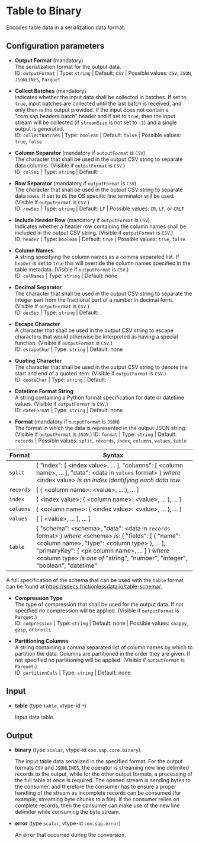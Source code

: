 # Table to Binary

Encodes table data in a serialization data format.

## Configuration parameters

- **Output Format** (mandatory)<br>
  The serialization format for the output data.<br>
  ID: `outputFormat` | Type: `string` | Default: `CSV` | Possible values: `CSV`, `JSON`, `JSONLINES`, `Parquet`

- **Collect Batches** (mandatory)<br>
  Indicates whether the input data shall be collected in batches. If set to `true`, input batches are collected until the last batch is received, and only then is the output provided.
  If the input does not contain a "com.sap.headers.batch" header and if set to `true`, then the input stream will be collected (if `streamSize` is not set to `-1`) and a single output is generated.<br>
  ID: `collectBatches` | Type: `boolean` | Default: `false` | Possible values: `true`, `false`

- **Column Separator** (mandatory if `outputFormat` is `CSV`)<br>
  The character that shall be used in the output CSV string to separate data columns. (Visible if `outputFormat` is `CSV`.)<br>
  ID: `colSep` | Type: `string` | Default: `,`

- **Row Separator** (mandatory if `outputFormat` is `CSV`)<br>
  The character that shall be used in the output CSV string to separate data rows. If set to `OS` the OS specific line terminator will be used. (Visible if `outputFormat` is `CSV`.)<br>
  ID: `rowSep` | Type: `string` | Default: `LF` | Possible values: `CR`, `LF`, or `CRLF`

- **Include Header Row** (mandatory if `outputFormat` is `CSV`)<br>
  Indicates whether a header row containing the column names shall be included in the output CSV string. (Visible if `outputFormat` is `CSV`.)<br>
  ID: `header` | Type: `boolean` | Default: `true` | Possible values: `true`, `false`

- **Column Names**<br>
  A string specifying the column names as a comma separated list. If `header` is set to `true` this will override the column names specified in the table metadata. (Visible if `outputFormat` is `CSV`.)<br>
  ID: `colNames` | Type: `string` | Default: none

- **Decimal Separator**<br>
  The character that shall be used in the output CSV string to separate the integer part from the fractional part of a number in decimal form. (Visible if `outputFormat` is `CSV`.)<br>
  ID: `decSep` | Type: `string` | Default: `.`

- **Escape Character**<br>
  A character that shall be used in the output CSV string to escape characters that would otherwise be interpreted as having a special function. (Visible if `outputFormat` is `CSV`.)<br>
  ID: `escapeChar` | Type: `string` | Default: none

- **Quoting Character**<br>
  The character that shall be used in the output CSV string to denote the start and end of a quoted item. (Visible if `outputFormat` is `CSV`.)<br>
  ID: `quoteChar` | Type: `string` | Default: ``

- **Datetime Format String**<br>
  A string containing a Python format specification for date or datetime values. (Visible if `outputFormat` is `CSV`.)<br>
  ID: `dateFormat` | Type: `string` | Default: none

- **Format** (mandatory if `outputFormat` is `JSON`)<br>
  The format in which the data is represented in the output JSON string. (Visible if `outputFormat` is `JSON`.)
  ID: `format` | Type: `string` | Default: `records` | Possible values: `split`, `records`, `index`, `columns`, `values`, `table`
  
| Format | Syntax |
|--------|--------|
| `split` | { "index": [ \<index value\>, ... ], "columns": [ \<column name\>, ... ], "data": \<data in `values` format\> } _where_ \<index value\> _is an index identifying each data row_ |
| `records` | [ { \<column name\>: \<value\>, ... }, ... ] |
| `index` | { \<index value\>: { \<column name\>: \<value\>, ... }, ... } |
| `columns` | { \<column name\>: { \<index value\>: \<value\>, ... }, ... } |
| `values` | [ [ \<value\>, ... ], ... ] |
| `table` | { "schema": \<schema\>, "data": \<data in `records` format\> } _where_ \<schema\> _is:_ { "fields": [ { "name": \<column name\>, "type": \<column type\> }, ... ], "primaryKey": [ \<pk column name\>, ... ] } _where_ \<column type\> _is one of_ "string", "number", "integer", "boolean", "datetime" |

A full specification of the schema that can be used with the `table` format can be found at https://specs.frictionlessdata.io/table-schema/.

- **Compression Type**<br>
  The type of compression that shall be used for the output data. If not specified no compression will be applied. (Visible if `outputFormat` is `Parquet`.)<br>
  ID: `compression` | Type: `string` | Default: none | Possible values: `snappy`, `gzip`, or `brotli`

- **Partitioning Columns**<br>
  A string containing a comma separated list of column names by which to partition the data. Columns are partitioned in the order they are given. If not specified no partitioning will be applied. (Visible if `outputFormat` is `Parquet`.)<br>
  ID: `partitionCols` | Type: `string` | Default: none

## Input

- **table** (type `table`, vtype-id `*`)

  Input data table.

## Output

- **binary** (type `scalar`, vtype-id `com.sap.core.binary`)

  The input table data serialized in the specified format. For the output formats `CSV` and `JSONLINES`, the operator is streaming new line delimited records to the output, while for the other output formats, a processing of the full table at once is required. The opened stream is sending bytes to the consumer, and therefore the consumer has to ensure a proper handling of the stream as incomplete records can be consumed (for example, streaming byte chunks to a file). If the consumer relies on complete records, then the consumer can make use of the new line delimiter while consuming the byte stream.

- **error** (type `scalar`, vtype-id `com.sap.error`)

  An error that occurred during the conversion.

<br>
